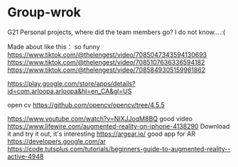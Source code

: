 # Group-wrok
G21 Personal projects, where did the team members go? I do not know....:(

Made about like this： so funny
https://www.tiktok.com/@thelengest/video/7085047343594130693
https://www.tiktok.com/@thelengest/video/7085107636336594182
https://www.tiktok.com/@thelengest/video/7085849305159961862

https://play.google.com/store/apps/details?id=com.arloopa.arloopa&hl=en_CA&gl=US

open cv 
https://github.com/opencv/opencv/tree/4.5.5
 
 https://www.youtube.com/watch?v=NIXJJoqM8BQ good video
 https://www.lifewire.com/augmented-reality-on-iphone-4138290  Download it and try it out, it's interesting
 https://argear.io/ good app for AR
 https://developers.google.com/ar 
 https://code.tutsplus.com/tutorials/beginners-guide-to-augmented-reality--active-4948
